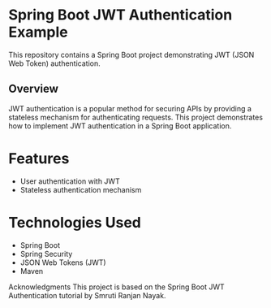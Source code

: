 # Spring Boot JWT Authentication Example
This repository contains a Spring Boot project demonstrating JWT (JSON Web Token) authentication.

## Overview
JWT authentication is a popular method for securing APIs by providing a stateless mechanism for authenticating requests. This project demonstrates how to implement JWT authentication in a Spring Boot application.

# Features
- User authentication with JWT
- Stateless authentication mechanism

# Technologies Used
- Spring Boot
- Spring Security
- JSON Web Tokens (JWT)
- Maven

Acknowledgments
This project is based on the Spring Boot JWT Authentication tutorial by Smruti Ranjan Nayak.
